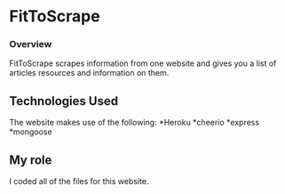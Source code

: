 # FitToScrape

### Overview

FitToScrape scrapes information from one website and gives you a list of articles resources and information on them.

## Technologies Used

The website makes use of the following:
    *Heroku 
    *cheerio
    *express
    *mongoose
## My role

I coded all of the files for this website.
